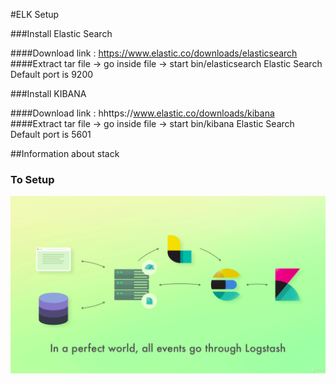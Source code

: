 #ELK Setup

###Install Elastic Search

####Download link : https://www.elastic.co/downloads/elasticsearch
####Extract tar file -> go inside file -> start bin/elasticsearch
Elastic Search Default port is 9200

###Install KIBANA

####Download link : hhttps://www.elastic.co/downloads/kibana
####Extract tar file -> go inside file -> start bin/kibana
Elastic Search Default port is 5601


##Information about stack
### To Setup
<img src="./images/ELKSetup.png" alt="architecture">